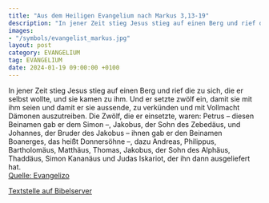 ```yaml
---
title: "Aus dem Heiligen Evangelium nach Markus 3,13-19"
description: "In jener Zeit stieg Jesus stieg auf einen Berg und rief die zu sich, die er selbst wollte, und sie kamen zu ihm. Und er setzte zwölf ein, damit sie mit ihm seien und damit er sie aussende, zu verkünden und mit Vollmacht Dämonen auszutreiben. Die Zwölf, die er einsetzte, waren: Pe...."
images:
- "/symbols/evangelist_markus.jpg"
layout: post
category: EVANGELIUM
tag: EVANGELIUM
date: 2024-01-19 09:00:00 +0100
---
```

In jener Zeit stieg Jesus stieg auf einen Berg und rief die zu sich, die er selbst wollte, und sie kamen zu ihm.
Und er setzte zwölf ein, damit sie mit ihm seien und damit er sie aussende, zu verkünden
und mit Vollmacht Dämonen auszutreiben.
Die Zwölf, die er einsetzte, waren: Petrus – diesen Beinamen gab er dem Simon –,
Jakobus, der Sohn des Zebedäus, und Johannes, der Bruder des Jakobus – ihnen gab er den Beinamen Boanerges, das heißt Donnersöhne –,
dazu Andreas, Philippus, Bartholomäus, Matthäus, Thomas, Jakobus, der Sohn des Alphäus, Thaddäus, Simon Kananäus
und Judas Iskariot, der ihn dann ausgeliefert hat.<!--more--><br>
[Quelle: Evangelizo](https://evangeliumtagfuertag.org/DE/gospel)

[Textstelle auf Bibelserver](https://www.bibleserver.com/EU/Markus3,13-19)
